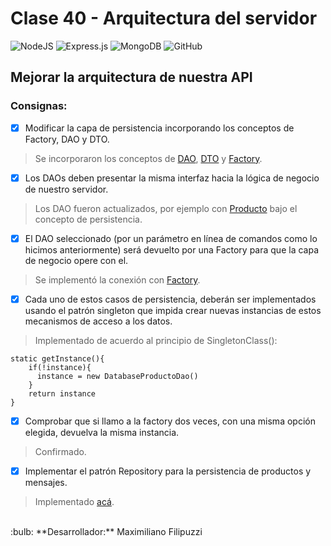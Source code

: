 # Clase 40 - Arquitectura del servidor

![NodeJS](https://img.shields.io/badge/node.js-6DA55F?style=for-the-badge&logo=node.js&logoColor=white)
![Express.js](https://img.shields.io/badge/express.js-%23404d59.svg?style=for-the-badge&logo=express&logoColor=%2361DAFB)
![MongoDB](https://img.shields.io/badge/MongoDB-%234ea94b.svg?style=for-the-badge&logo=mongodb&logoColor=white)
![GitHub](https://img.shields.io/badge/github-%23121011.svg?style=for-the-badge&logo=github&logoColor=white)

## Mejorar la arquitectura de nuestra API

### Consignas:

- [x] Modificar la capa de persistencia incorporando los conceptos de Factory, DAO y DTO.
> Se incorporaron los conceptos de [DAO](Clase_40/DAO), [DTO](Clase_40/DTO) y [Factory](Clase_40/factory).
- [x] Los DAOs deben presentar la misma interfaz hacia la lógica de negocio de nuestro servidor.
> Los DAO fueron actualizados, por ejemplo con [Producto](Clase_40/DAO/DatabaseProductoDao.js) bajo el concepto de persistencia.
- [x] El DAO seleccionado (por un parámetro en línea de comandos como lo hicimos anteriormente) será devuelto por una Factory para que la capa de negocio opere con el.
> Se implementó la conexión con [Factory](Clase_40/database/factory.js).
- [x] Cada uno de estos casos de persistencia, deberán ser implementados usando el patrón singleton que impida crear nuevas instancias de estos mecanismos de acceso a los datos.
> Implementado de acuerdo al principio de SingletonClass():
```
static getInstance(){
    if(!instance){
      instance = new DatabaseProductoDao()
    }
    return instance
}
```
- [x] Comprobar que si llamo a la factory dos veces, con una misma opción elegida, devuelva la misma instancia.
> Confirmado.
- [x] Implementar el patrón Repository para la persistencia de productos y  mensajes.
> Implementado [acá](Clase_40/repository).
<br>
:bulb: **Desarrollador:** Maximiliano Filipuzzi